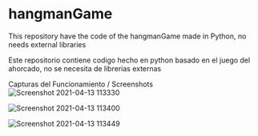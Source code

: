 # hangmanGame
This repository have the code of the hangmanGame made in Python, 
no needs external libraries

Este repositorio contiene codigo hecho en python basado en el juego del ahorcado, 
no se necesita de librerias externas

Capturas del Funcionamiento / Screenshots
![Screenshot 2021-04-13 113330](https://user-images.githubusercontent.com/75377942/114588510-61f7a800-9c4c-11eb-8272-bc15aeae1c71.jpg)

![Screenshot 2021-04-13 113400](https://user-images.githubusercontent.com/75377942/114588602-79369580-9c4c-11eb-8122-ded8a07c5bd3.jpg)

![Screenshot 2021-04-13 113449](https://user-images.githubusercontent.com/75377942/114588610-7b005900-9c4c-11eb-8e00-d1d7d139a2b0.jpg)
